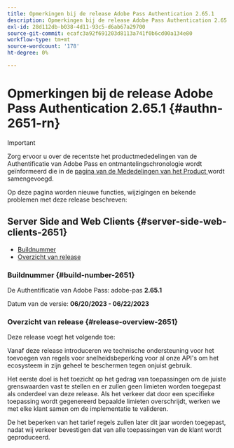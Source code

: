```yaml
---
title: Opmerkingen bij de release Adobe Pass Authentication 2.65.1
description: Opmerkingen bij de release Adobe Pass Authentication 2.65.1
exl-id: 28d112db-b038-4d11-93c5-d6ab67a29700
source-git-commit: ecafc3a92f691203d8113a741f0b6cd00a134e80
workflow-type: tm+mt
source-wordcount: '178'
ht-degree: 0%

---
```


# Opmerkingen bij de release Adobe Pass Authentication 2.65.1 {#authn-2651-rn}

>[!IMPORTANT]
>
> Zorg ervoor u over de recentste het productmededelingen van de Authentificatie van Adobe Pass en ontmantelingschronologie wordt geïnformeerd die in de [ pagina van de Mededelingen van het Product ](/help/authentication/product-announcements.md) wordt samengevoegd.

Op deze pagina worden nieuwe functies, wijzigingen en bekende problemen met deze release beschreven:

## Server Side and Web Clients {#server-side-web-clients-2651}

* [Buildnummer](#build-number-2651)
* [Overzicht van release](#release-overview-2651)

### Buildnummer {#build-number-2651}

De Authentificatie van Adobe Pass: adobe-pas **2.65.1**

Datum van de versie: **06/20/2023 - 06/22/2023**

### Overzicht van release {#release-overview-2651}

Deze release voegt het volgende toe:

Vanaf deze release introduceren we technische ondersteuning voor het toevoegen van regels voor snelheidsbeperking voor al onze API&#39;s om het ecosysteem in zijn geheel te beschermen tegen onjuist gebruik.

Het eerste doel is het toezicht op het gedrag van toepassingen om de juiste grenswaarden vast te stellen en er zullen geen limieten worden toegepast als onderdeel van deze release. Als het verkeer dat door een specifieke toepassing wordt gegenereerd bepaalde limieten overschrijdt, werken we met elke klant samen om de implementatie te valideren.

De het beperken van het tarief regels zullen later dit jaar worden toegepast, nadat wij verkeer bevestigen dat van alle toepassingen van de klant wordt geproduceerd.
